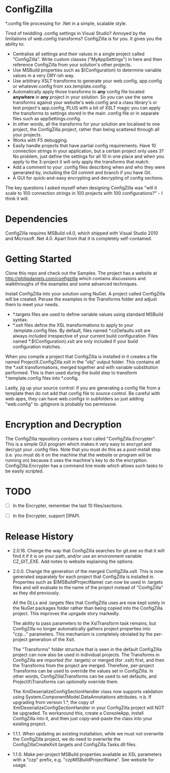 # ConfigZilla
*.config file processing for .Net in a simple, scalable style.


Tired of twiddling .config settings in Visual Studio? Annoyed by the
limitations of web.config transforms? ConfigZilla is for you. It gives you the
ability to:

* Centralise all settings and their values in a single project called "ConfigZilla".
  Write custom classes ("MyAppSettings") in here and then reference ConfigZilla
  from your solution's other projects.
* Use MSBuild properties such as $(Configuration) to determine variable values
  in a very DRY-ish way.
* Use arbitrary XSLT transforms to generate your web.config, app.config or
  whatever.config from xxx.template.config.
* Automatically apply those transforms to **any** config file located **anywhere**
  in **any** project in your solution. So you can use the same transforms
  against your website's web.config and a class library's or test project's
  app.config, PLUS with a bit of XSLT magic you can apply the transforms to
  settings stored in the main .config file or in separate files such as
  appSettings.config.
* In other words, all the transforms for your solution are localised to one
  project, the ConfigZilla project, rather than being scattered through all your
  projects.
* Works with F5 debugging.
* Easily handle projects that have partial config requirements. Have 10
  connection strings in your application, but a certain project only uses 3?
  No problem, just define the settings for all 10 in one place and when you
  apply to the 3-project it will only apply the transforms that match.
* Add a comment to your .config files describing when and who they were
  generated by, including the Git commit and branch if you have Git.
* A GUI for quick-and-easy encrypting and decrypting of config sections.

The key questions I asked myself when designing ConfigZilla was "will it
scale to 100 connection strings in 100 projects with 100 configurations?" -
I think it will.


# Dependencies
ConfigZilla requires MSBuild v4.0, which shipped with Visual Studio 2010
and Microsoft .Net 4.0. Apart from that it is completely self-contained.


# Getting Started
Clone this repo and check out the Samples. The project has a website at
http://philipdaniels.com/configzilla which contains discussions and
walkthroughs of the examples and some advanced techniques.

Install ConfigZilla into your solution using NuGet. A project called ConfigZilla
will be created. Peruse the examples in the Transforms folder and adjust them
to meet your needs.

* *.targets files are used to define variable values using standard MSBuild syntax.
* *.xslt files define the XSL transformations to apply to your .template.config files.
  By default, files named *.czDefaults.xslt are always included irrespective of
  your current build configuration. Files named *.$(Configuration).xslt are only
  included if your build configuration matches.

When you compile a project that ConfigZilla is installed in it creates a file
named ProjectX.ConfigZilla.xslt in the "obj" output folder. This contains all
the *.xslt transformations, merged together and with variable substitution
performed. This is then used during the build step to transform *.template.config
files into *.config.

Lastly, jig up your source control: if you are generating a config file from a
template then do not add that config file to source control. Be careful with
web apps, they can have web.configs in subfolders so just adding "web.config"
to .gitignore is probably too permissive.


# Encryption and Decryption
The ConfigZilla repository contains a tool called "ConfigZilla.Encrypter". This is
a simple GUI program which makes it very easy to encrypt and decrypt your .config
files. Note that you must do this as a post-install step (i.e. you must do it on
the machine that the website or program will be running on) because it uses the
machine's key to do the encryption. ConfigZilla.Encrypter has a command line
mode which allows such tasks to be easily scripted.


# TODO
- [ ] In the Encrypter, remember the last 10 files/sections.
- [ ] In the Encrypter, support DPAPI.


# Release History
* 2.0.16. Change the way that ConfigZilla searches for git.exe so that it will
  find it if it is on your path, and/or use an environment variable CZ_GIT_EXE.
  Add notes to website explaining the options.

* 2.0.0. Change the generation of the merged ConfigZilla.xslt. This is now generated
  separately for each project that ConfigZilla is installed in. Properties such
  as $(MSBuildProjectName) can now be used in .targets files and will evaluate to
  the name of the project instead of "ConfigZilla" as they did previously.

  All the DLLs and .targets files that ConfigZilla uses are now kept solely in
  the NuGet packages folder rather than being copied into the ConfigZilla project.
  This improves the uprgade story markedly.

  The ability to pass parameters to the XslTransform task remains, but ConfigZilla
  no longer automatically gathers project properties into "czp..." parameters.
  This mechanism is completely obviated by the per-project generation of the Xslt.

  The "Transforms" folder structure that is seen in the default ConfigZilla project
  can now also be used in individual projects. The Transforms in ConfigZilla
  are imported (for .targets) or merged (for .xslt) first, and then the Transforms
  from the project are merged. Therefore, per-project Transforms can be used to
  override the values set in ConfigZilla. In other words, ConfigZilla\Transforms
  can be used to set defaults, and ProjectX\Transforms can *optionally* override them.

  The XmlDeserializeConfigSectionHandler class now supports validation using
  System.ComponentModel.DataAnnotations attributes. n.b. If upgrading from
  version 1.*, the copy of XmlDeserializeConfigSectionHandler in your ConfigZilla
  project will NOT be upgraded. To workaround this, create a ConsoleApp,
  install ConfigZilla into it, and then just copy-and-paste the class into your
  existing project.

* 1.1.1. When updating an existing installation, while we must not overwrite
  the ConfigZilla project, we do need to overwrite the ConfigZillaCreateXslt.targets
  and ConfigZilla.Tasks.dll files.

* 1.1.0. Make per-project MSBuild properties available as XSL parameters
  with a "czp" prefix, e.g. "czpMSBuildProjectName". See website for usage.

